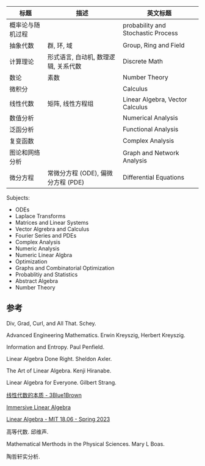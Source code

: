 | 标题             | 描述                                 | 英文标题                           |
| ---------------- | ------------------------------------ | ---------------------------------- |
| 概率论与随机过程 |                                      | probability and Stochastic Process |
| 抽象代数         | 群, 环, 域                           | Group, Ring and Field              |
| 计算理论         | 形式语言, 自动机, 数理逻辑, 关系代数 | Discrete Math                      |
| 数论             | 素数                                 | Number Theory                      |
| 微积分           |                                      | Calculus                           |
| 线性代数         | 矩阵, 线性方程组                     | Linear Algebra, Vector Calculus                     |
| 数值分析         |                                      | Numerical Analysis                 |
| 泛函分析         |                                      | Functional Analysis                |
| 复变函数         |                                      | Complex Analysis                   |
| 图论和网络分析   |                                      | Graph and Network Analysis         |
| 微分方程         |  常微分方程 (ODE), 偏微分方程 (PDE)                                   | Differential Equations                                   |

Subjects:
- ODEs
- Laplace Transforms
- Matrices and Linear Systems
- Vector Algrebra and Calculus
- Fourier Series and PDEs
- Complex Analysis
- Numeric Analysis
- Numeric Linear Algbra
- Optimization
- Graphs and Combinatorial Optimization
- Probablitiy and Statistics
- Abstract Algebra
- Number Theory

## 参考

Div, Grad, Curl, and All That. Schey.

Advanced Engineering Mathematics. Erwin Kreyszig, Herbert Kreyszig.

Information and Entropy. Paul Penfield.

Linear Algebra Done Right. Sheldon Axler.

The Art of Linear Algebra. Kenji Hiranabe.

Linear Algebra for Everyone. Gilbert Strang.

[线性代数的本质 - 3Blue1Brown](https://www.bilibili.com/video/BV1ys411472E)

[Immersive Linear Algebra](http://immersivemath.com/ila/index.html)

[Linear Algebra - MIT 18.06 - Spring 2023](https://github.com/mitmath/1806/tree/master)

高等代数. 邱维声.

Mathematical Merthods in the Physical Sciences. Mary L Boas.

陶哲轩实分析.
